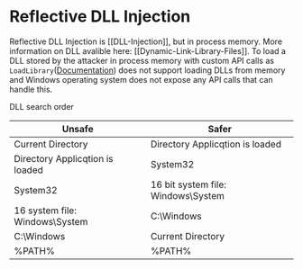 # Reflective DLL Injection

Reflective DLL Injection is [[DLL-Injection]], but in process memory. More information on DLL avalible here: [[Dynamic-Link-Library-Files]]. To load a DLL stored by the attacker in process memory with custom API calls as `LoadLibrary`([Documentation](https://docs.microsoft.com/en-us/windows/win32/api/libloaderapi/nf-libloaderapi-loadlibrarya)) does not support loading DLLs from memory and Windows operating system does not expose any API calls that can handle this.

DLL search order

Unsafe | Safer
--- | ---
Current Directory | Directory Applicqtion is loaded 
Directory Applicqtion is loaded | System32
System32 | 16 bit system file: Windows\System 
16 system file: Windows\System | C:\Windows
C:\Windows | Current Directory
%PATH% | %PATH%
